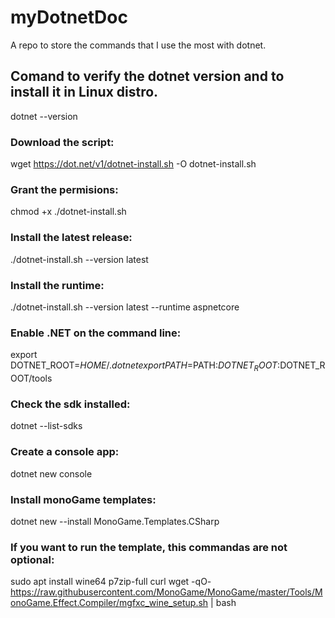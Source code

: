 # myDotnetDoc
A repo to store the commands that I use the most with dotnet.


## Comand to verify the dotnet version and to install it in Linux distro.
dotnet --version

### Download the script:
wget https://dot.net/v1/dotnet-install.sh -O dotnet-install.sh

### Grant the permisions:
chmod +x ./dotnet-install.sh

### Install the latest release:
./dotnet-install.sh --version latest

### Install the runtime:
./dotnet-install.sh --version latest --runtime aspnetcore

### Enable .NET on the command line:
export DOTNET_ROOT=$HOME/.dotnet
export PATH=$PATH:$DOTNET_ROOT:$DOTNET_ROOT/tools

### Check the sdk installed:
dotnet --list-sdks

### Create a console app:
dotnet new console

### Install monoGame templates:
dotnet new --install MonoGame.Templates.CSharp

### If you want to run the template, this commandas are not optional:
sudo apt install wine64 p7zip-full curl
wget -qO- https://raw.githubusercontent.com/MonoGame/MonoGame/master/Tools/MonoGame.Effect.Compiler/mgfxc_wine_setup.sh | bash

